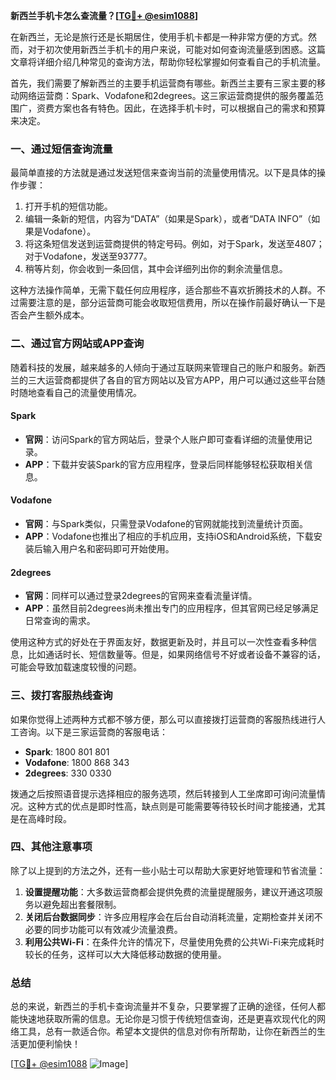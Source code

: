 **新西兰手机卡怎么查流量？[[TG💪+ @esim1088](https://t.me/s/esim1088)]**

在新西兰，无论是旅行还是长期居住，使用手机卡都是一种非常方便的方式。然而，对于初次使用新西兰手机卡的用户来说，可能对如何查询流量感到困惑。这篇文章将详细介绍几种常见的查询方法，帮助你轻松掌握如何查看自己的手机流量。

首先，我们需要了解新西兰的主要手机运营商有哪些。新西兰主要有三家主要的移动网络运营商：Spark、Vodafone和2degrees。这三家运营商提供的服务覆盖范围广，资费方案也各有特色。因此，在选择手机卡时，可以根据自己的需求和预算来决定。

### **一、通过短信查询流量**

最简单直接的方法就是通过发送短信来查询当前的流量使用情况。以下是具体的操作步骤：

1. 打开手机的短信功能。
2. 编辑一条新的短信，内容为“DATA”（如果是Spark），或者“DATA INFO”（如果是Vodafone）。
3. 将这条短信发送到运营商提供的特定号码。例如，对于Spark，发送至4807；对于Vodafone，发送至93777。
4. 稍等片刻，你会收到一条回信，其中会详细列出你的剩余流量信息。

这种方法操作简单，无需下载任何应用程序，适合那些不喜欢折腾技术的人群。不过需要注意的是，部分运营商可能会收取短信费用，所以在操作前最好确认一下是否会产生额外成本。

### **二、通过官方网站或APP查询**

随着科技的发展，越来越多的人倾向于通过互联网来管理自己的账户和服务。新西兰的三大运营商都提供了各自的官方网站以及官方APP，用户可以通过这些平台随时随地查看自己的流量使用情况。

#### **Spark**
- **官网**：访问Spark的官方网站后，登录个人账户即可查看详细的流量使用记录。
- **APP**：下载并安装Spark的官方应用程序，登录后同样能够轻松获取相关信息。

#### **Vodafone**
- **官网**：与Spark类似，只需登录Vodafone的官网就能找到流量统计页面。
- **APP**：Vodafone也推出了相应的手机应用，支持iOS和Android系统，下载安装后输入用户名和密码即可开始使用。

#### **2degrees**
- **官网**：同样可以通过登录2degrees的官网来查看流量详情。
- **APP**：虽然目前2degrees尚未推出专门的应用程序，但其官网已经足够满足日常查询的需求。

使用这种方式的好处在于界面友好，数据更新及时，并且可以一次性查看多种信息，比如通话时长、短信数量等。但是，如果网络信号不好或者设备不兼容的话，可能会导致加载速度较慢的问题。

### **三、拨打客服热线查询**

如果你觉得上述两种方式都不够方便，那么可以直接拨打运营商的客服热线进行人工咨询。以下是三家运营商的客服电话：

- **Spark**: 1800 801 801
- **Vodafone**: 1800 868 343
- **2degrees**: 330 0330

拨通之后按照语音提示选择相应的服务选项，然后转接到人工坐席即可询问流量情况。这种方式的优点是即时性高，缺点则是可能需要等待较长时间才能接通，尤其是在高峰时段。

### **四、其他注意事项**

除了以上提到的方法之外，还有一些小贴士可以帮助大家更好地管理和节省流量：

1. **设置提醒功能**：大多数运营商都会提供免费的流量提醒服务，建议开通这项服务以避免超出套餐限制。
2. **关闭后台数据同步**：许多应用程序会在后台自动消耗流量，定期检查并关闭不必要的同步功能可以有效减少流量浪费。
3. **利用公共Wi-Fi**：在条件允许的情况下，尽量使用免费的公共Wi-Fi来完成耗时较长的任务，这样可以大大降低移动数据的使用量。

### **总结**

总的来说，新西兰的手机卡查询流量并不复杂，只要掌握了正确的途径，任何人都能快速地获取所需的信息。无论你是习惯于传统短信查询，还是更喜欢现代化的网络工具，总有一款适合你。希望本文提供的信息对你有所帮助，让你在新西兰的生活更加便利愉快！

[[TG💪+ @esim1088](https://t.me/s/esim1088) ![Image](https://i.postimg.cc/4NQfJmqS/Snipaste-2025-05-13-00-14-12.png)]